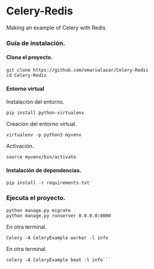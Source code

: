 # Celery-Redis
Making an example of Celery with Redis

### Guía de instalación.

#### Clona el proyecto.
```
git clone https://github.com/omarsalazar/Celery-Redis
cd Celery-Redis
```

#### Entorno virtual

Instalación del entorno.
```
pip install python-virtualenv
```
Creación del entorno virtual.
```
virtualenv -p python3 myvenv
```
Activación.
```
source myvenv/bin/activate
```

#### Instalación de dependencias.
```
pip install -r requirements.txt
```
### Ejecuta el proyecto.
```
python manage.py migrate
python manage.py runserver 0.0.0.0:8000
```

En otra terminal.
```
Celery -A CeleryExample worker -l info
```
En otra terminal.
```
celery -A CeleryExample beat -l info```
```
